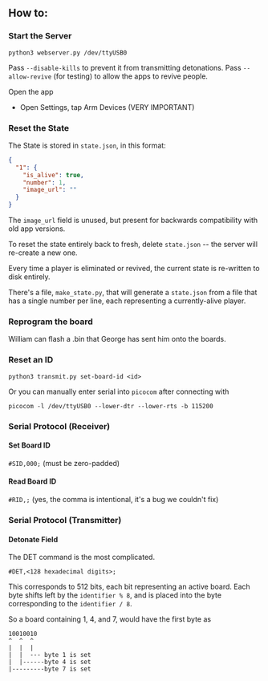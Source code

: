 ## How to:

### Start the Server

`python3 webserver.py /dev/ttyUSB0`

Pass `--disable-kills` to prevent it from transmitting detonations.
Pass `--allow-revive` (for testing) to allow the apps to revive people.

Open the app
  - Open Settings, tap Arm Devices (VERY IMPORTANT)

### Reset the State

The State is stored in `state.json`, in this format:

```json
{
  "1": {
    "is_alive": true,
    "number": 1,
    "image_url": ""
  }
}
```

The `image_url` field is unused, but present for backwards compatibility with
old app versions.

To reset the state entirely back to fresh, delete `state.json` -- the server
will re-create a new one.

Every time a player is eliminated or revived, the current state is re-written
to disk entirely.

There's a file, `make_state.py`, that will generate a `state.json` from a file
that has a single number per line, each representing a currently-alive player.

### Reprogram the board

William can flash a .bin that George has sent him onto the boards.

### Reset an ID

`python3 transmit.py set-board-id <id>`

Or you can manually enter serial into `picocom` after connecting with

```
picocom -l /dev/ttyUSB0 --lower-dtr --lower-rts -b 115200
```

### Serial Protocol (Receiver)

#### Set Board ID

`#SID,000;` (must be zero-padded)

#### Read Board ID

`#RID,;` (yes, the comma is intentional, it's a bug we couldn't fix)

### Serial Protocol (Transmitter)

#### Detonate Field

The DET command is the most complicated.

```
#DET,<128 hexadecimal digits>;
```

This corresponds to 512 bits, each bit representing an active board.
Each byte shifts left by the `identifier % 8`, and is placed into
the byte corresponding to the `identifier / 8`.

So a board containing 1, 4, and 7, would have the first byte as

```
10010010
^  ^  ^
|  |  |
|  |  --- byte 1 is set
|  |------byte 4 is set
|---------byte 7 is set
```


